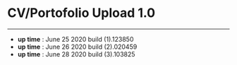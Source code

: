 # CV/Portofolio Upload 1.0
---
* **up time** : June 25 2020 build (1).123850
* **up time** : June 26 2020 build (2).020459
* **up time** : June 28 2020 build (3).103825